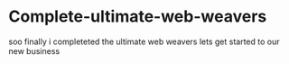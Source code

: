# Complete-ultimate-web-weavers
 soo finally i completeted the ultimate web weavers lets get started to our new business 
